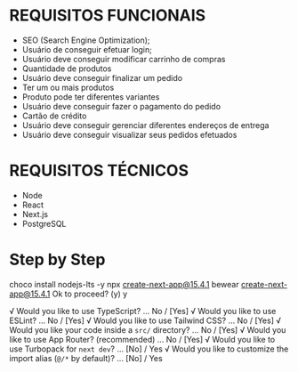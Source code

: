 # REQUISITOS FUNCIONAIS
 - SEO (Search Engine Optimization);
 - Usuário de conseguir efetuar login;
 - Usuário deve conseguir modificar carrinho de compras
  - Quantidade de produtos
 - Usuário deve conseguir finalizar um pedido
  - Ter um ou mais produtos
  - Produto pode ter diferentes variantes
 - Usuário deve conseguir fazer o pagamento do pedido
  - Cartão de crédito
 - Usuário deve conseguir gerenciar diferentes endereços de entrega
 - Usuário deve conseguir visualizar seus pedidos efetuados 

# REQUISITOS TÉCNICOS
 - Node
 - React
 - Next.js
 - PostgreSQL

 # Step by Step
choco install nodejs-lts -y
npx create-next-app@15.4.1 bewear
 create-next-app@15.4.1
 Ok to proceed? (y) y

 √ Would you like to use TypeScript? ... No / [Yes]
 √ Would you like to use ESLint? ... No / [Yes]
 √ Would you like to use Tailwind CSS? ... No / [Yes]
 √ Would you like your code inside a `src/` directory? ... No / [Yes]
 √ Would you like to use App Router? (recommended) ... No / [Yes]
 √ Would you like to use Turbopack for `next dev`? ... [No] / Yes
 √ Would you like to customize the import alias (`@/*` by default)? ... [No] / Yes

 